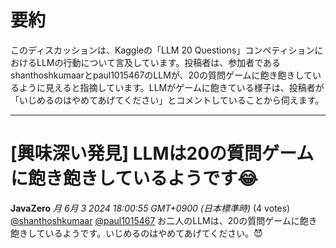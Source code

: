 # 要約 
このディスカッションは、Kaggleの「LLM 20 Questions」コンペティションにおけるLLMの行動について言及しています。投稿者は、参加者であるshanthoshkumaarとpaul1015467のLLMが、20の質問ゲームに飽き飽きしているように見えると指摘しています。LLMがゲームに飽きている様子は、投稿者が「いじめるのはやめてあげてください」とコメントしていることから伺えます。 


---
# [興味深い発見] LLMは20の質問ゲームに飽き飽きしているようです😂
**JavaZero** *月 6月 3 2024 18:00:55 GMT+0900 (日本標準時)* (4 votes)
[@shanthoshkumaar](https://www.kaggle.com/shanthoshkumaar) [@paul1015467](https://www.kaggle.com/paul1015467) 
お二人のLLMは、20の質問ゲームに飽き飽きしているようです。いじめるのはやめてあげてください。😈 

